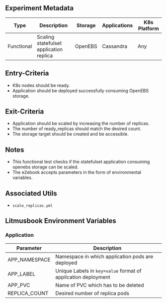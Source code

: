 ## Experiment Metadata

| Type       | Description                             | Storage | Applications | K8s Platform |
| ---------- | --------------------------------------- | ------- | ------------ | ------------ |
| Functional | Scaling statefulset application replica | OpenEBS | Cassandra    | Any          |

## Entry-Criteria

- K8s nodes should be ready.
- Application should be deployed successfully consuming OpenEBS storage.

## Exit-Criteria

- Application should be scaled by increasing the number of replicas.
- The number of ready_replicas should match the desired count.
- The storage target should be created and be accessible.

## Notes

- This functional test checks if the statefulset application consuming openebs storage can be scaled.
- The e2ebook accepts parameters in the form of environmental variables.

## Associated Utils 

- `scale_replicas.yml`

## Litmusbook Environment Variables

### Application

| Parameter     | Description                                                  |
| ------------- | ------------------------------------------------------------ |
| APP_NAMESPACE | Namespace in which application pods are deployed             |
| APP_LABEL     | Unique Labels in `key=value` format of application deployment |
| APP_PVC       | Name of PVC which has to be deleted                          |
| REPLICA_COUNT | Desired number of replica pods                               |

